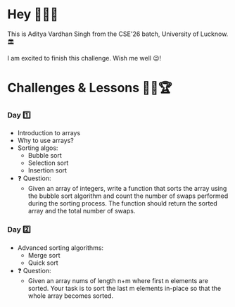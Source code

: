 # Hey 👋🙋‍♂️

This is Aditya Vardhan Singh from the CSE'26 batch, University of Lucknow. 🏛️

I am excited to finish this challenge. Wish me well 😉!

# Challenges & Lessons 🎯💪🏆

### Day 1️⃣
- Introduction to arrays
- Why to use arrays?
- Sorting algos:
  - Bubble sort
  - Selection sort
  - Insertion sort
- ❓ Question:
  - Given an array of integers, write a function that sorts the array using the bubble sort algorithm and count the number of swaps performed during the sorting process. The function should return the sorted array and the total number of swaps.

### Day 2️⃣
- Advanced sorting algorithms:
  - Merge sort
  - Quick sort
- ❓ Question:
  - Given an array nums of length n+m where first n elements are sorted. Your task is to sort the last m elements in-place so that the whole array becomes sorted.

